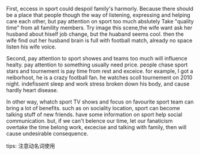 First, eccess in sport could despoil family's harmorly. 
Because there should be a place that people though the way of listening, expressing and helping care each other, but pay attention on sport too much abslutely Take "quality time" from all famility members. 
Try image this scene,the wife want ask her husband about hiself job change, but the huaband seems cool. 
then the wife find out her husband brain is full with football match, already no space listen his wife voice.

Second, pay attention to sport showes and teams too much will influence healty. pay attention to something usually need price. people chase sport stars and tournement is pay time from rest and exceice. for example, I got a neiborhoot, he is a crazy football fan. he watches scoll tournement on 2010 night. indefissent sleep and work stress broken down his body, and cause hardly heart disease.

In other way, whatch sport TV shows and focus on favourite sport team can bring a lot of benefits. such as on sociality location, sport can become talking stuff of new friends. have some information on sport help social communication. but, if we can't belence our time, let our fanaticism overtake the time belong work, excecise and talking with family, then will cause undesirable consequence. 

tips:
注意动名词使用
